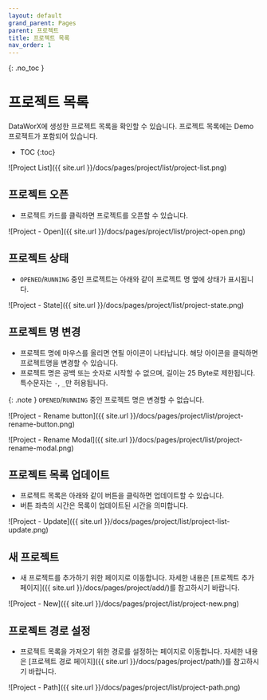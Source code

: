 ```yaml
---
layout: default
grand_parent: Pages
parent: 프로젝트
title: 프로젝트 목록
nav_order: 1
---
```


{: .no_toc }
# 프로젝트 목록
DataWorX에 생성한 프로젝트 목록을 확인할 수 있습니다. 프로젝트 목록에는 Demo 프로젝트가 포함되어 있습니다.

- TOC
{:toc}

![Project List]({{ site.url }}/docs/pages/project/list/project-list.png)


## 프로젝트 오픈
- 프로젝트 카드를 클릭하면 프로젝트를 오픈할 수 있습니다.

![Project - Open]({{ site.url }}/docs/pages/project/list/project-open.png)


## 프로젝트 상태
- `OPENED`/`RUNNING` 중인 프로젝트는 아래와 같이 프로젝트 명 옆에 상태가 표시됩니다.

![Project - State]({{ site.url }}/docs/pages/project/list/project-state.png)


## 프로젝트 명 변경
- 프로젝트 명에 마우스를 올리면 연필 아이콘이 나타납니다. 해당 아이콘을 클릭하면 프로젝트명을 변경할 수 있습니다.
- 프로젝트 명은 공백 또는 숫자로 시작할 수 없으며, 길이는 25 Byte로 제한됩니다. 특수문자는 `-`, `_`만 허용됩니다.

{: .note }
`OPENED`/`RUNNING` 중인 프로젝트 명은 변경할 수 없습니다.

![Project - Rename button]({{ site.url }}/docs/pages/project/list/project-rename-button.png)

![Project - Rename Modal]({{ site.url }}/docs/pages/project/list/project-rename-modal.png)


## 프로젝트 목록 업데이트
- 프로젝트 목록은 아래와 같이 버튼을 클릭하면 업데이트할 수 있습니다.
- 버튼 좌측의 시간은 목록이 업데이트된 시간을 의미합니다.

![Project - Update]({{ site.url }}/docs/pages/project/list/project-list-update.png)


## 새 프로젝트
- 새 프로젝트를 추가하기 위한 페이지로 이동합니다. 자세한 내용은 [프로젝트 추가 페이지]({{ site.url }}/docs/pages/project/add/)를 참고하시기 바랍니다.

![Project - New]({{ site.url }}/docs/pages/project/list/project-new.png)


## 프로젝트 경로 설정
- 프로젝트 목록을 가져오기 위한 경로를 설정하는 페이지로 이동합니다. 자세한 내용은 [프로젝트 경로 페이지]({{ site.url }}/docs/pages/project/path/)를 참고하시기 바랍니다.

![Project - Path]({{ site.url }}/docs/pages/project/list/project-path.png)

